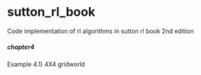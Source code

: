 # sutton_rl_book
Code implementation of rl algorithms in sutton rl book 2nd edition  

##### chapter4  
Example 4.1) 4X4 gridworld

